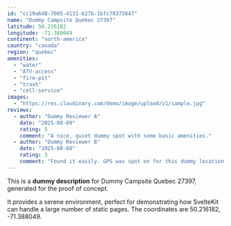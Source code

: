 ```yaml
---
id: "cc19a6d8-7095-4131-b27b-1bfc78375847"
name: "Dummy Campsite Quebec 27397"
latitude: 50.216182
longitude: -71.388049
continent: "north-america"
country: "canada"
region: "quebec"
amenities:
  - "water"
  - "ATV-access"
  - "fire-pit"
  - "trash"
  - "cell-service"
images:
  - "https://res.cloudinary.com/demo/image/upload/v1/sample.jpg"
reviews:
  - author: "Dummy Reviewer A"
    date: "2025-08-09"
    rating: 5
    comment: "A nice, quiet dummy spot with some basic amenities."
  - author: "Dummy Reviewer B"
    date: "2025-08-08"
    rating: 3
    comment: "Found it easily. GPS was spot on for this dummy location."
---
```


This is a **dummy description** for Dummy Campsite Quebec 27397, generated for the proof of concept.

It provides a serene environment, perfect for demonstrating how SvelteKit can handle a large number of static pages. The coordinates are 50.216182, -71.388049.
